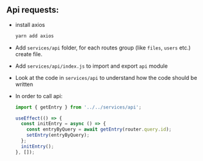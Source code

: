 ## Api requests:

- install axios

  ```bash
  yarn add axios
  ```

- Add `services/api` folder, for each routes group (like `files`, `users` etc.) create file.

- Add `services/api/index.js` to import and export `api` module

- Look at the code in `services/api` to understand how the code should be written

- In order to call api:

  ```jsx
  import { getEntry } from '../../services/api';

  useEffect(() => {
    const initEntry = async () => {
      const entryByQuery = await getEntry(router.query.id);
      setEntry(entryByQuery);
    };
    initEntry();
  }, []);
  ```
